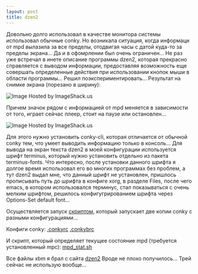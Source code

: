 ```yaml
--- 
layout: post
title: dzen2
---
```

Довольно долго использовал в качестве монитора системы использовал обычные conky. Но возникала ситуация, когда информаци от mpd вылазила за все пределы, отодвигая часы с датой куда-то за пределы экрана... Да и в офомрлении был очень ограничен...
<a name="cutid1"></a>Не раз уже встречал в инете описание программы dzen2, которая прекрасно справляется с выводом информации, предоставляя возможность еще совершать определенные действия при использовании кнопок мыши в области программы...
Решил поэкспериментировать...
Результат на снимке экрана (порезано в ширину):

<img src="http://static.juev.ru/2008/12/200812062103391280x1024zr8.png" border="0" alt="Image Hosted by ImageShack.us" />

Причем значок рядом с информацией от mpd меняется в зависимости от того, играет сейчас плеер, стоит на паузе или остановлен...

<img src="http://static.juev.ru/2008/12/200812062136221280x1024jw3.png" border="0" alt="Image Hosted by ImageShack.us" />

Для этого нужно установить conky-cli, которая отличается от обычной conky тем, что умеет выводить информацию только в консоль... Для вывода на экран текста dzen2 в моей конфигурации используется шрифт terminus, который нужно установить отдельно из пакета terminus-fonts.
Что интересно, после установки данного шрифта я долгое время использовал его во многих программах без проблем, а тут dzen2 выдал мне, что данный шрифт не установлен, пришлось прописывать путь до шрифта в конфиге xorg, в разделе Files, после чего emacs, в котором использовался терминус, стал показываться с очень мелким шрифтом, решилось конфигугрированием шрифта через Options-Set default font...

Осуществляется запуск <a href="http://textsnip.com/bb6409">скриптом</a>, который запускает две копии conky с разными конфигурациями...

Конфиги conky:
<a href="http://textsnip.com/e4261b">.conkyrc</a>
<a href="http://textsnip.com/7869d3">.conkybrc</a>

И скрипт, который определяет текущее состояние mpd (требуется установленный mpc):
<a href="http://textsnip.com/acb9b0">mpd_stat.sh</a>

Все файлы xbm я брал с сайта <a href="http://dzen.geekmode.org/dwiki/doku.php?id=dzen:icon-packs">dzen2</a>
Вроде не плохо получилось... Трей сейчас не использую вообще...
